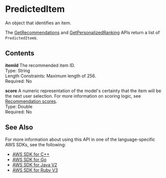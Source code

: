 # PredictedItem<a name="API_RS_PredictedItem"></a>

An object that identifies an item\.

The [GetRecommendations](API_RS_GetRecommendations.md) and [GetPersonalizedRanking](API_RS_GetPersonalizedRanking.md) APIs return a list of `PredictedItem`s\.

## Contents<a name="API_RS_PredictedItem_Contents"></a>

 **itemId**   <a name="personalize-Type-RS_PredictedItem-itemId"></a>
The recommended item ID\.  
Type: String  
Length Constraints: Maximum length of 256\.  
Required: No

 **score**   <a name="personalize-Type-RS_PredictedItem-score"></a>
A numeric representation of the model's certainty that the item will be the next user selection\. For more information on scoring logic, see [Recommendation scores](getting-recommendations.md#how-scores-work)\.  
Type: Double  
Required: No

## See Also<a name="API_RS_PredictedItem_SeeAlso"></a>

For more information about using this API in one of the language\-specific AWS SDKs, see the following:
+  [ AWS SDK for C\+\+](https://docs.aws.amazon.com/goto/SdkForCpp/personalize-runtime-2018-05-22/PredictedItem) 
+  [ AWS SDK for Go](https://docs.aws.amazon.com/goto/SdkForGoV1/personalize-runtime-2018-05-22/PredictedItem) 
+  [ AWS SDK for Java V2](https://docs.aws.amazon.com/goto/SdkForJavaV2/personalize-runtime-2018-05-22/PredictedItem) 
+  [ AWS SDK for Ruby V3](https://docs.aws.amazon.com/goto/SdkForRubyV3/personalize-runtime-2018-05-22/PredictedItem) 